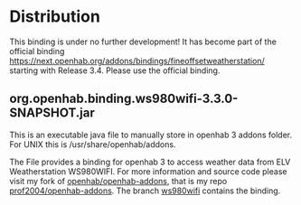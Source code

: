 # Distribution
This binding is under no further development!
It has become part of the official binding https://next.openhab.org/addons/bindings/fineoffsetweatherstation/
starting with Release 3.4. Please use the official binding.

## org.openhab.binding.ws980wifi-3.3.0-SNAPSHOT.jar 
This is an executable java file to manually store in openhab 3 addons folder.
For UNIX this is /usr/share/openhab/addons. 

The File provides a binding for openhab 3 to access weather data from ELV Weatherstation WS980WIFI.
For more information and source code please visit my fork of [openhab/openhab-addons](https://github.com/openhab/openhab-addons),
that is my repo [prof2004/openhab-addons](https://github.com/prof2004/openhab-addons.git).
The branch [ws980wifi](https://github.com/prof2004/openhab-addons/tree/ws980wifi/bundles/org.openhab.binding.ws980wifi) contains the binding.
